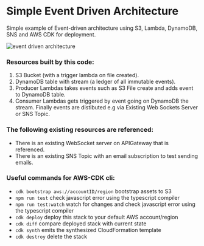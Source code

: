 # Simple Event Driven Architecture

Simple example of Event-driven architecture using S3, Lambda, DynamoDB, SNS and AWS CDK for deployment.  

![event driven architecture](https://cppstorage.s3-eu-west-1.amazonaws.com/github/event-driven-arch.png)  

### Resources built by this code:
1. S3 Bucket (with a trigger lambda on file created).
2. DynamoDB table with stream (a ledger of all immutable events).
3. Producer Lambdas takes events such as S3 File create and adds event to DynamoDB table.
4. Consumer Lambdas gets triggered by event going on DynamoDB the stream.
Finally events are distibuted e.g via Existing Web Sockets Server or SNS Topic.

### The following existing resources are referenced:  
* There is an existing WebSocket server on APIGateway that is referenced.  
* There is an existing SNS Topic with an email subscription to test sending emails.  

### Useful commands for AWS-CDK cli:
 * `cdk bootstrap aws://accountID/region` bootstrap assets to S3
 * `npm run test`                         check javascript error using the typescript compiler
 * `npm run test:watch`                   watch for changes and check javascript error using the typescript compiler
 * `cdk deploy`                           deploy this stack to your default AWS account/region
 * `cdk diff`                             compare deployed stack with current state
 * `cdk synth`                            emits the synthesized CloudFormation template
 * `cdk destroy`                          delete the stack
